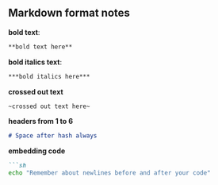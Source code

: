## Markdown format notes
**bold text**:
```md
**bold text here**
```
**bold italics text**:
```md
***bold italics here***
```
**crossed out text**
```md
~crossed out text here~
```
**headers from 1 to 6**
```md
# Space after hash always
```
**embedding code**
```md
```sh
echo "Remember about newlines before and after your code"
```
```


